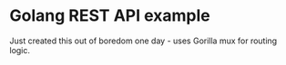# Golang REST API example

Just created this out of boredom one day - uses Gorilla mux for routing logic.
